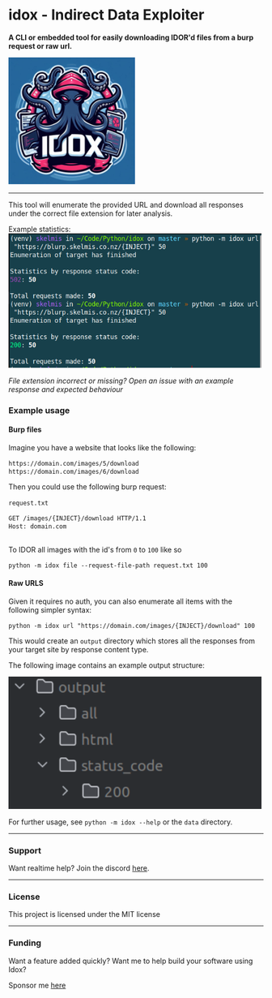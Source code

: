 # idox - Indirect Data Exploiter

**A CLI or embedded tool for easily downloading IDOR'd files from a burp request or raw url.**

<img src="https://github.com/Skelmis/idox/blob/master/images/idox.jpeg" alt="drawing" width="250"/>

---

This tool will enumerate the provided URL and download all responses under the correct file extension for later analysis.

Example statistics:
<img src="https://github.com/Skelmis/idox/blob/master/images/usage.png" alt="drawing" width="500"/>

*File extension incorrect or missing? Open an issue with an example response and expected behaviour*

### Example usage

#### Burp files

Imagine you have a website that looks like the following:

```text
https://domain.com/images/5/download
https://domain.com/images/6/download
```

Then you could use the following burp request:

`request.txt`
```text
GET /images/{INJECT}/download HTTP/1.1
Host: domain.com


```

To IDOR all images with the id's from `0` to `100` like so

```shell
python -m idox file --request-file-path request.txt 100
```

#### Raw URLS

Given it requires no auth, you can also enumerate all items with the following simpler syntax:

```shell
python -m idox url "https://domain.com/images/{INJECT}/download" 100
```

This would create an `output` directory which stores all the responses from your target site by response content type.

The following image contains an example output structure:

<img src="https://github.com/Skelmis/idox/blob/master/images/output.png" alt="drawing" width="500"/>




For further usage, see `python -m idox --help` or the `data` directory.

---

### Support

Want realtime help? Join the discord [here](https://discord.gg/BqPNSH2jPg).

---

### License
This project is licensed under the MIT license

---

### Funding

Want a feature added quickly? Want me to help build your software using Idox?

Sponsor me [here](https://github.com/sponsors/Skelmis)

